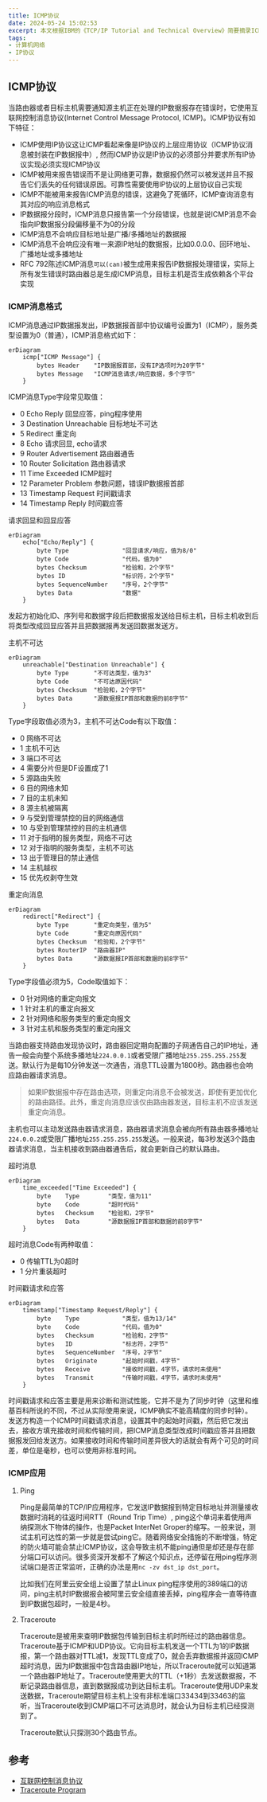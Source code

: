 ```yaml
---
title: ICMP协议
date: 2024-05-24 15:02:53
excerpt: 本文根据IBM的《TCP/IP Tutorial and Technical Overview》简要摘录ICMP协议相关知识
tags:
- 计算机网络
- IP协议
---
```


## ICMP协议

当路由器或者目标主机需要通知源主机正在处理的IP数据报存在错误时，它使用互联网控制消息协议(Internet Control Message Protocol, ICMP)。ICMP协议有如下特征：

- ICMP使用IP协议这让ICMP看起来像是IP协议的上层应用协议（ICMP协议消息被封装在IP数据报中）, 然而ICMP协议是IP协议的必须部分并要求所有IP协议实现必须实现ICMP协议
- ICMP被用来报告错误而不是让网络更可靠，数据报仍然可以被发送并且不报告它们丢失的任何错误原因。可靠性需要使用IP协议的上层协议自己实现
- ICMP不能被用来报告ICMP消息的错误，这避免了死循环，ICMP查询消息有其对应的响应消息格式
- IP数据报分段时，ICMP消息只报告第一个分段错误，也就是说ICMP消息不会指向IP数据报分段偏移量不为0的分段
- ICMP消息不会响应目标地址是广播/多播地址的数据报
- ICMP消息不会响应没有唯一来源IP地址的数据报，比如0.0.0.0、回环地址、广播地址或多播地址
- RFC 792陈述ICMP消息`可以(can)`被生成用来报告IP数据报处理错误，实际上所有发生错误时路由器总是生成ICMP消息，目标主机是否生成依赖各个平台实现

### ICMP消息格式

ICMP消息通过IP数据报发出，IP数据报首部中协议编号设置为1（ICMP），服务类型设置为0（普通），ICMP消息格式如下：

```mermaid
erDiagram
    icmp["ICMP Message"] {
        bytes Header    "IP数据报首部，没有IP选项时为20字节"
        bytes Message   "ICMP消息请求/响应数据，多个字节"
    }
```

ICMP消息Type字段常见取值：

- 0 Echo Reply 回显应答，ping程序使用
- 3 Destination Unreachable 目标地址不可达
- 5 Redirect 重定向
- 8 Echo 请求回显, echo请求
- 9 Router Advertisement 路由器通告
- 10 Router Solicitation 路由器请求
- 11 Time Exceeded ICMP超时
- 12 Parameter Problem 参数问题，错误IP数据报首部
- 13 Timestamp Request 时间戳请求
- 14 Timestamp Reply 时间戳应答


请求回显和回显应答

```mermaid
erDiagram
    echo["Echo/Reply"] {
        byte Type               "回显请求/响应，值为8/0"
        byte Code               "代码，值为0"
        bytes Checksum          "检验和，2个字节"
        bytes ID                "标识符，2个字节"
        bytes SequenceNumber    "序号，2个字节"
        bytes Data              "数据"
    }
```

发起方初始化ID、序列号和数据字段后把数据报发送给目标主机，目标主机收到后将类型改成回显应答并且把数据报再发送回数据发送方。


主机不可达

```mermaid
erDiagram
    unreachable["Destination Unreachable"] {
        byte Type       "不可达类型，值为3"
        byte Code       "不可达原因代码"
        bytes Checksum  "检验和，2个字节"
        bytes Data      "源数据报IP首部和数据的前8字节"
    }
```

Type字段取值必须为3，主机不可达Code有以下取值：

- 0 网络不可达
- 1 主机不可达
- 3 端口不可达
- 4 需要分片但是DF设置成了1
- 5 源路由失败
- 6 目的网络未知
- 7 目的主机未知
- 8 源主机被隔离
- 9 与受到管理禁控的目的网络通信
- 10 与受到管理禁控的目的主机通信
- 11 对于指明的服务类型，网络不可达
- 12 对于指明的服务类型，主机不可达
- 13 出于管理目的禁止通信
- 14 主机越权
- 15 优先权剥夺生效

重定向消息

```mermaid
erDiagram
    redirect["Redirect"] {
        byte Type       "重定向类型，值为5"
        byte Code       "重定向原因代码"
        bytes Checksum  "检验和，2个字节"
        bytes RouterIP  "路由器IP"
        bytes Data      "源数据报IP首部和数据的前8字节"
    }
```

Type字段值必须为5，Code取值如下：

- 0 针对网络的重定向报文
- 1 针对主机的重定向报文
- 2 针对网络和服务类型的重定向报文
- 3 针对主机和服务类型的重定向报文

当路由器支持路由发现协议时，路由器回定期向配置的子网通告自己的IP地址，通告一般会向整个系统多播地址`224.0.0.1`或者受限广播地址`255.255.255.255`发送。默认行为是每10分钟发送一次通告，消息TTL设置为1800秒。路由器也会响应路由器请求消息。

> 如果IP数据报中存在路由选项，则重定向消息不会被发送，即使有更加优化的路由路径。此外，重定向消息应该仅由路由器发送，目标主机不应该发送重定向消息。

主机也可以主动发送路由器请求消息，路由器请求消息会被向所有路由器多播地址`224.0.0.2`或受限广播地址`255.255.255.255`发送。一般来说，每3秒发送3个路由器请求消息，当主机接收到路由器通告后，就会更新自己的默认路由。

超时消息

```mermaid
erDiagram
    time_exceeded["Time Exceeded"] {
        byte    Type        "类型，值为11"
        byte    Code        "超时代码"
        bytes   Checksum    "检验和，2字节"
        bytes   Data        "源数据报IP首部和数据的前8字节"
    }
```

超时消息Code有两种取值：

- 0 传输TTL为0超时
- 1 分片重装超时

时间戳请求和应答

```mermaid
erDiagram
    timestamp["Timestamp Request/Reply"] {
        byte    Type            "类型，值为13/14"
        byte    Code            "代码，值为0"
        bytes   Checksum        "检验和，2字节"
        bytes   ID              "标志符，2字节"
        bytes   SequenceNumber  "序号，2字节"
        bytes   Originate       "起始时间戳，4字节"
        bytes   Receive         "接收时间戳，4字节，请求时未使用"
        bytes   Transmit        "传输时间戳，4字节，请求时未使用"
    }
```

时间戳请求和应答主要是用来诊断和测试性能，它并不是为了同步时钟（这里和维基百科所说的不同，不过从实际使用来说，ICMP确实不能高精度的同步时钟）。发送方构造一个ICMP时间戳请求消息，设置其中的起始时间戳，然后把它发出去，接收方填充接收时间和传输时间，把ICMP消息类型改成时间戳应答并且把数据报发回给发送方。如果接收时间和传输时间差异很大的话就会有两个可见的时间差，单位是毫秒，也可以使用非标准时间。

### ICMP应用

1. Ping

    Ping是最简单的TCP/IP应用程序，它发送IP数据报到特定目标地址并测量接收数据时消耗的往返时间RTT（Round Trip Time）, ping这个单词来着使用声纳探测水下物体的操作，也是Packet InterNet Groper的缩写。一般来说，测试主机可达性的第一步就是尝试ping它。随着网络安全措施的不断增强，特定的防火墙可能会禁止ICMP协议，这会导致主机不能ping通但是却还是存在部分端口可以访问。很多资深开发都不了解这个知识点，还停留在用ping程序测试端口是否正常监听，正确的办法是用`nc -zv dst_ip dst_port`。

    比如我们在阿里云安全组上设置了禁止Linux ping程序使用的389端口的访问，ping主机时IP数据报会被阿里云安全组直接丢掉，ping程序会一直等待直到IP数据包超时，一般是4秒。

2. Traceroute

    Traceroute是被用来查明IP数据包传输到目标主机时所经过的路由器信息。Traceroute基于ICMP和UDP协议。它向目标主机发送一个TTL为1的IP数据报，第一个路由器对TTL减1，发现TTL变成了0，就会丢弃数据报并返回ICMP超时消息，因为IP数据报中包含路由器IP地址，所以Traceroute就可以知道第一个路由器IP地址了。Traceroute使用更大的TTL（+1秒）去发送数据报，不断记录路由器信息，直到数据报成功到达目标主机。Traceroute使用UDP来发送数据，Traceroute期望目标主机上没有非标准端口33434到33463的监听，当Traceroute收到ICMP端口不可达消息时，就会认为目标主机已经探测到了。
    
    Traceroute默认只探测30个路由节点。

## 参考

- [互联网控制消息协议](https://zh.wikipedia.org/wiki/%E4%BA%92%E8%81%94%E7%BD%91%E6%8E%A7%E5%88%B6%E6%B6%88%E6%81%AF%E5%8D%8F%E8%AE%AE)
- [Traceroute Program](https://www.websitepulse.com/kb/traceroute_program)